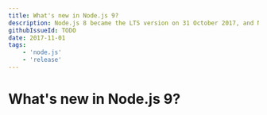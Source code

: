 ```yaml
---
title: What's new in Node.js 9?
description: Node.js 8 became the LTS version on 31 October 2017, and Node.js 9 became the current Node.js version
githubIssueId: TODO
date: 2017-11-01
tags:
    - 'node.js'
    - 'release'
---
```


# What's new in Node.js 9?
